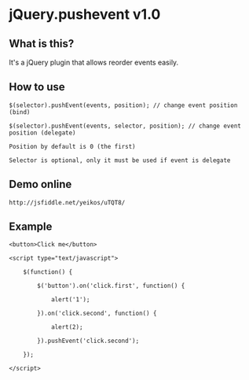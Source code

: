 jQuery.pushevent v1.0
==================================================

What is this?
--------------------------------------

It's a jQuery plugin that allows reorder events easily.

How to use
--------------------------------------

	$(selector).pushEvent(events, position); // change event position (bind)

	$(selector).pushEvent(events, selector, position); // change event position (delegate)

	Position by default is 0 (the first)

	Selector is optional, only it must be used if event is delegate

Demo online
--------------------------------------

	http://jsfiddle.net/yeikos/uTQT8/

Example
--------------------------------------

	<button>Click me</button>

	<script type="text/javascript">

		$(function() {

			$('button').on('click.first', function() {

				alert('1');

			}).on('click.second', function() {

				alert(2);

			}).pushEvent('click.second');
			
		});
		
	</script>
